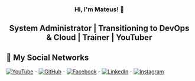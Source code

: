 <h3 align="center">
  Hi, I'm Mateus! 👋
</h3>
  
<h2 align="center">
    System Administrator | Transitioning to DevOps & Cloud | Trainer | YouTuber
</h2>

## 🚀 My Social Networks
[![YouTube](https://img.shields.io/badge/YouTube-Subscribe-red?style=for-the-badge&logo=youtube&logoColor=white)](https://youtube.com/mateussebastiaoms) - [![GitHub](https://img.shields.io/badge/GitHub-Profile-black?style=for-the-badge&logo=github&logoColor=white)](https://github.com/Mateus-Sebastiao) - [![Facebook](https://img.shields.io/badge/Facebook-Follow-blue?style=for-the-badge&logo=facebook&logoColor=white)](https://facebook.com/mateussebastiaoms) - [![LinkedIn](https://img.shields.io/badge/LinkedIn-Connect-blue?style=for-the-badge&logo=linkedin&logoColor=white)](https://linkedin.com/in/mateus-sebastiao) - [![Instagram](https://img.shields.io/badge/Instagram-Follow-orange?style=for-the-badge&logo=instagram&logoColor=white)](https://instagram.com/mateus_sebastiao11)






<!--
**Mateus-Sebastiao/Mateus-Sebastiao** is a ✨ _special_ ✨ repository because its `README.md` (this file) appears on your GitHub profile.

Here are some ideas to get you started:

- 🔭 I’m currently working on ...
- 🌱 I’m currently learning ...
- 👯 I’m looking to collaborate on ...
- 🤔 I’m looking for help with ...
- 💬 Ask me about ...
- 📫 How to reach me: ...
- 😄 Pronouns: ...
- ⚡ Fun fact: ...
-->
